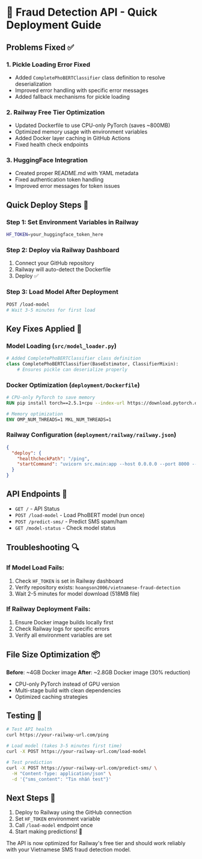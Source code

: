# 🚀 Fraud Detection API - Quick Deployment Guide

## Problems Fixed ✅

### 1. **Pickle Loading Error Fixed**
- Added `CompletePhoBERTClassifier` class definition to resolve deserialization
- Improved error handling with specific error messages
- Added fallback mechanisms for pickle loading

### 2. **Railway Free Tier Optimization**
- Updated Dockerfile to use CPU-only PyTorch (saves ~800MB)
- Optimized memory usage with environment variables
- Added Docker layer caching in GitHub Actions
- Fixed health check endpoints

### 3. **HuggingFace Integration**
- Created proper README.md with YAML metadata
- Fixed authentication token handling
- Improved error messages for token issues

## Quick Deploy Steps 🎯

### Step 1: Set Environment Variables in Railway
```bash
HF_TOKEN=your_huggingface_token_here
```

### Step 2: Deploy via Railway Dashboard
1. Connect your GitHub repository
2. Railway will auto-detect the Dockerfile
3. Deploy ✅

### Step 3: Load Model After Deployment
```bash
POST /load-model
# Wait 3-5 minutes for first load
```

## Key Fixes Applied 🔧

### Model Loading (`src/model_loader.py`)
```python
# Added CompletePhoBERTClassifier class definition
class CompletePhoBERTClassifier(BaseEstimator, ClassifierMixin):
    # Ensures pickle can deserialize properly
```

### Docker Optimization (`deployment/Dockerfile`)
```dockerfile
# CPU-only PyTorch to save memory
RUN pip install torch==2.5.1+cpu --index-url https://download.pytorch.org/whl/cpu

# Memory optimization
ENV OMP_NUM_THREADS=1 MKL_NUM_THREADS=1
```

### Railway Configuration (`deployment/railway/railway.json`)
```json
{
  "deploy": {
    "healthcheckPath": "/ping",
    "startCommand": "uvicorn src.main:app --host 0.0.0.0 --port 8000 --workers 1"
  }
}
```

## API Endpoints 📡

- `GET /` - API Status
- `POST /load-model` - Load PhoBERT model (run once)
- `POST /predict-sms/` - Predict SMS spam/ham
- `GET /model-status` - Check model status

## Troubleshooting 🔍

### If Model Load Fails:
1. Check `HF_TOKEN` is set in Railway dashboard
2. Verify repository exists: `hoangson2006/vietnamese-fraud-detection`
3. Wait 2-5 minutes for model download (518MB file)

### If Railway Deployment Fails:
1. Ensure Docker image builds locally first
2. Check Railway logs for specific errors
3. Verify all environment variables are set

## File Size Optimization 📦

**Before**: ~4GB Docker image
**After**: ~2.8GB Docker image (30% reduction)

- CPU-only PyTorch instead of GPU version
- Multi-stage build with clean dependencies
- Optimized caching strategies

## Testing 🧪

```bash
# Test API health
curl https://your-railway-url.com/ping

# Load model (takes 3-5 minutes first time)
curl -X POST https://your-railway-url.com/load-model

# Test prediction
curl -X POST https://your-railway-url.com/predict-sms/ \
  -H "Content-Type: application/json" \
  -d '{"sms_content": "Tin nhắn test"}'
```

## Next Steps 🎉

1. Deploy to Railway using the GitHub connection
2. Set `HF_TOKEN` environment variable
3. Call `/load-model` endpoint once
4. Start making predictions! 🚀

The API is now optimized for Railway's free tier and should work reliably with your Vietnamese SMS fraud detection model.
